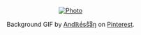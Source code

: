 <div align="center">
  
[![Photo](./assets/sunless-city-korea『pc』.gif)](https://github.com/ahmedhosam-dev)

Background GIF by [Anɗℝeͥssͣaͫŋ](https://www.pinterest.com/ANDRESSAN956/) on [Pinterest](https://www.pinterest.com/).

</div>
<!--
**ahmedhosam-dev/ahmedhosam-dev** is a ✨ _special_ ✨ repository because its `README.md` (this file) appears on your GitHub profile.

Here are some ideas to get you started:

- 🔭 I’m currently working on ...
- 🌱 I’m currently learning ...
- 👯 I’m looking to collaborate on ...
- 🤔 I’m looking for help with ...
- 💬 Ask me about ...
- 📫 How to reach me: ...
- 😄 Pronouns: ...
- ⚡ Fun fact: ...
-->
